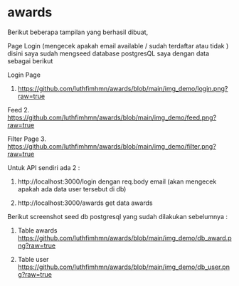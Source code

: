 ﻿# awards

Berikut beberapa tampilan yang berhasil dibuat,

Page Login (mengecek apakah email available / sudah terdaftar atau tidak )
disini saya sudah mengseed database postgresQL saya dengan data sebagai berikut


Login Page
1. https://github.com/luthfimhmn/awards/blob/main/img_demo/login.png?raw=true

Feed
2. https://github.com/luthfimhmn/awards/blob/main/img_demo/feed.png?raw=true

Filter Page
3. https://github.com/luthfimhmn/awards/blob/main/img_demo/filter.png?raw=true

Untuk API sendiri ada 2 : 

1. http://localhost:3000/login 
dengan req.body email (akan mengecek apakah ada data user tersebut di db)

2. http://localhost:3000/awards
get data awards 


Berikut screenshot seed db postgresql yang sudah dilakukan sebelumnya :
1. Table awards
https://github.com/luthfimhmn/awards/blob/main/img_demo/db_award.png?raw=true

2. Table user
https://github.com/luthfimhmn/awards/blob/main/img_demo/db_user.png?raw=true






